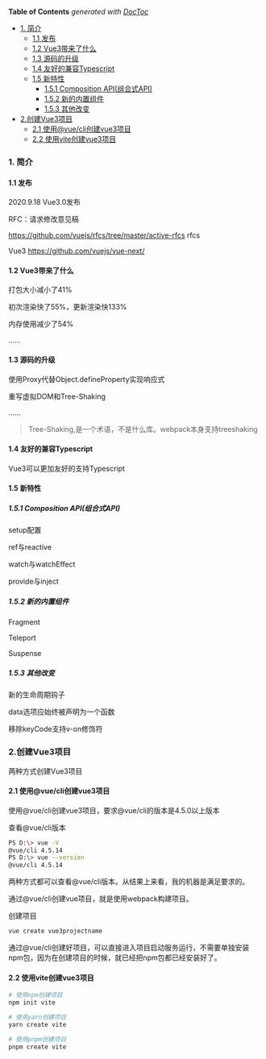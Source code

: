 <!-- START doctoc generated TOC please keep comment here to allow auto update -->
<!-- DON'T EDIT THIS SECTION, INSTEAD RE-RUN doctoc TO UPDATE -->
**Table of Contents**  *generated with [DocToc](https://github.com/thlorenz/doctoc)*

- [1. 简介](#1-%E7%AE%80%E4%BB%8B)
  - [1.1 发布](#11-%E5%8F%91%E5%B8%83)
  - [1.2 Vue3带来了什么](#12-vue3%E5%B8%A6%E6%9D%A5%E4%BA%86%E4%BB%80%E4%B9%88)
  - [1.3 源码的升级](#13-%E6%BA%90%E7%A0%81%E7%9A%84%E5%8D%87%E7%BA%A7)
  - [1.4 友好的兼容Typescript](#14-%E5%8F%8B%E5%A5%BD%E7%9A%84%E5%85%BC%E5%AE%B9typescript)
  - [1.5 新特性](#15-%E6%96%B0%E7%89%B9%E6%80%A7)
    - [1.5.1 Composition API(组合式API)](#151-composition-api%E7%BB%84%E5%90%88%E5%BC%8Fapi)
    - [1.5.2 新的内置组件](#152-%E6%96%B0%E7%9A%84%E5%86%85%E7%BD%AE%E7%BB%84%E4%BB%B6)
    - [1.5.3 其他改变](#153-%E5%85%B6%E4%BB%96%E6%94%B9%E5%8F%98)
- [2.创建Vue3项目](#2%E5%88%9B%E5%BB%BAvue3%E9%A1%B9%E7%9B%AE)
  - [2.1 使用@vue/cli创建vue3项目](#21-%E4%BD%BF%E7%94%A8vuecli%E5%88%9B%E5%BB%BAvue3%E9%A1%B9%E7%9B%AE)
  - [2.2 使用vite创建vue3项目](#22-%E4%BD%BF%E7%94%A8vite%E5%88%9B%E5%BB%BAvue3%E9%A1%B9%E7%9B%AE)

<!-- END doctoc generated TOC please keep comment here to allow auto update -->

### 1. 简介

#### 1.1 发布

2020.9.18 Vue3.0发布

RFC：请求修改意见稿

https://github.com/vuejs/rfcs/tree/master/active-rfcs  rfcs 

Vue3  https://github.com/vuejs/vue-next/

#### 1.2 Vue3带来了什么

打包大小减小了41%

初次渲染快了55%，更新渲染快133%

内存使用减少了54%

……

#### 1.3 源码的升级

使用Proxy代替Object.defineProperty实现响应式

重写虚拟DOM和Tree-Shaking

……

> Tree-Shaking,是一个术语，不是什么库。webpack本身支持treeshaking

#### 1.4 友好的兼容Typescript

Vue3可以更加友好的支持Typescript

#### 1.5 新特性

##### 1.5.1 Composition API(组合式API)

setup配置

ref与reactive

watch与watchEffect

provide与inject

##### 1.5.2 新的内置组件

Fragment

Teleport

Suspense

##### 1.5.3 其他改变

新的生命周期钩子

data选项应始终被声明为一个函数

移除keyCode支持v-on修饰符

### 2.创建Vue3项目

两种方式创建Vue3项目

#### 2.1 使用@vue/cli创建vue3项目

使用@vue/cli创建vue3项目，要求@vue/cli的版本是4.5.0以上版本

查看@vue/cli版本

```bash
PS D:\> vue -V
@vue/cli 4.5.14
PS D:\> vue --version
@vue/cli 4.5.14
```

两种方式都可以查看@vue/cli版本。从结果上来看，我的机器是满足要求的。

通过@vue/cli创建vue项目，就是使用webpack构建项目。

创建项目

```bash
vue create vue3projectname
```

通过@vue/cli创建好项目，可以直接进入项目启动服务运行，不需要单独安装npm包，因为在创建项目的时候，就已经把npm包都已经安装好了。

#### 2.2 使用vite创建vue3项目

```bash
# 使用npm创建项目
npm init vite

# 使用yarn创建项目
yarn create vite

# 使用pnpm创建项目
pnpm create vite
```



